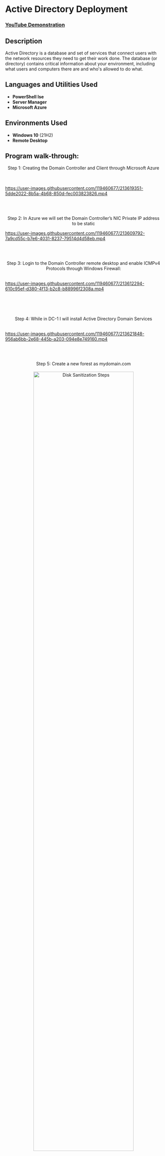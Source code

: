 
<h1>Active Directory Deployment</h1>

 ### [YouTube Demonstration](https://youtu.be/7eJexJVCqJo)

<h2>Description</h2>
Active Directory is a database and set of services that connect users with the network resources they need to get their work done. The database (or directory) contains critical information about your environment, including what users and computers there are and who's allowed to do what.
<br />


<h2>Languages and Utilities Used</h2>

- <b>PowerShell Ise</b> 
- <b>Server Manager</b>
- <b>Microsoft Azure</b>
<h2>Environments Used </h2>

- <b>Windows 10</b> (21H2)
- <b>Remote Desktop</b>

<h2>Program walk-through:</h2>

<p align="center">
Step 1: Creating the Domain Controller and Client through Microsoft Azure <br/>
<br />
<br />


https://user-images.githubusercontent.com/119460677/213619351-5dde2022-8b5a-4b68-850d-fec003823826.mp4




<br />
<br />
<p align="center">
Step 2: In Azure we will set the Domain Controller’s NIC Private IP address to be static
<br/>
 
https://user-images.githubusercontent.com/119460677/213609792-7a9cd55c-b7e6-4031-8237-79514d4d58eb.mp4

<br />
<br />
<p align="center">
Step 3: Login to the Domain Controller remote desktop and enable ICMPv4 Protocols through Windows Firewall: <br/>
<br />
 
https://user-images.githubusercontent.com/119460677/213612294-610c95ef-d380-4f13-b2c8-b88996f2308a.mp4

<br />
<br />
<br />
<p align="center">
Step 4: While in DC-1 I will install Active Directory Domain Services  
<br/>
<br />
 
https://user-images.githubusercontent.com/119460677/213621848-956ab6bb-2e68-445b-a203-094e8e749160.mp4

<br />
<br />
<p align="center">
Step 5: Create a new forest as mydomain.com 
<br />
<br />
<img src="https://i.imgur.com/JusQXiY.png" height="80%" width="80%" alt="Disk Sanitization Steps"/>
<br />
<br />
<br />
Step 6: Creating an Organizational Unit in AD Users and Computers (_EMPLOYEES_ AND _ADMINS_)
<br />
<br />
 
https://user-images.githubusercontent.com/119460677/213623591-ce98c861-3f94-44cd-95ca-37e35889df54.mp4


<br />
<br />
Step 7: Creating a new employee named Luffy also adding Luffy to the "Domain Admins"  <br/>
</p>


https://user-images.githubusercontent.com/119460677/213626070-d3ef4de0-7696-4940-8257-692d417dd1fb.mp4


<br />
<br />
Observe the wiped disk:  <br/>


https://user-images.githubusercontent.com/119460677/213627540-ebfa1117-f602-40eb-9c1f-0fe5acb08e2d.mp4


</p>
<br />
<br />
Observe the wiped disk:  <br/>


https://user-images.githubusercontent.com/119460677/213628327-a2a802f5-d735-469e-af4e-60cdeda8b895.mp4


</p>
<br />
<br />
Observe the wiped disk:  <br/>
<img src="https://i.imgur.com/JusQXiY.png" height="80%" width="80%" alt="Disk Sanitization Steps"/>
</p>

